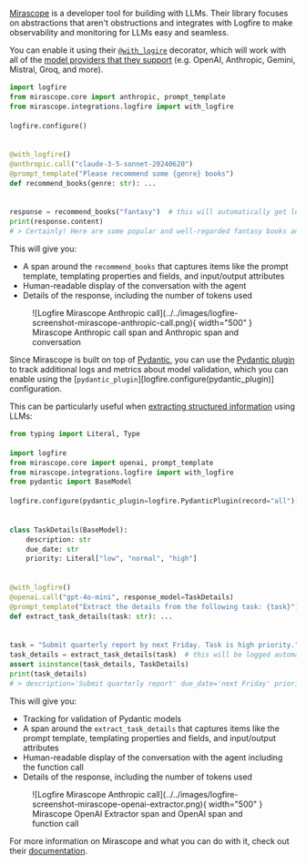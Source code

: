 [Mirascope][mirascope-repo] is a developer tool for building with LLMs. Their library focuses on abstractions that aren't obstructions and integrates with Logfire to make observability and monitoring for LLMs easy and seamless.

You can enable it using their [`@with_logire`][mirascope-logfire] decorator, which will work with all of the [model providers that they support][mirascope-supported-providers] (e.g. OpenAI, Anthropic, Gemini, Mistral, Groq, and more).

```py hl_lines="1 3 5 8"
import logfire
from mirascope.core import anthropic, prompt_template
from mirascope.integrations.logfire import with_logfire

logfire.configure()


@with_logfire()
@anthropic.call("claude-3-5-sonnet-20240620")
@prompt_template("Please recommend some {genre} books")
def recommend_books(genre: str): ...


response = recommend_books("fantasy")  # this will automatically get logged with logfire
print(response.content)
# > Certainly! Here are some popular and well-regarded fantasy books and series: ...
```

This will give you:

* A span around the `recommend_books` that captures items like the prompt template, templating properties and fields, and input/output attributes
* Human-readable display of the conversation with the agent
* Details of the response, including the number of tokens used

<figure markdown="span">
  ![Logfire Mirascope Anthropic call](../../images/logfire-screenshot-mirascope-anthropic-call.png){ width="500" }
  <figcaption>Mirascope Anthropic call span and Anthropic span and conversation</figcaption>
</figure>

Since Mirascope is built on top of [Pydantic][pydantic], you can use the [Pydantic plugin][pydantic-plugin] to track additional logs and metrics about model validation, which you can enable using the [`pydantic_plugin`][logfire.configure(pydantic_plugin)] configuration.

This can be particularly useful when [extracting structured information][mirascope-extracting-structured-information] using LLMs:

```py hl_lines="3 5 8 17"
from typing import Literal, Type

import logfire
from mirascope.core import openai, prompt_template
from mirascope.integrations.logfire import with_logfire
from pydantic import BaseModel

logfire.configure(pydantic_plugin=logfire.PydanticPlugin(record="all"))


class TaskDetails(BaseModel):
    description: str
    due_date: str
    priority: Literal["low", "normal", "high"]


@with_logfire()
@openai.call("gpt-4o-mini", response_model=TaskDetails)
@prompt_template("Extract the details from the following task: {task}")
def extract_task_details(task: str): ...


task = "Submit quarterly report by next Friday. Task is high priority."
task_details = extract_task_details(task)  # this will be logged automatically with logfire
assert isinstance(task_details, TaskDetails)
print(task_details)
# > description='Submit quarterly report' due_date='next Friday' priority='high'
```

This will give you:

* Tracking for validation of Pydantic models
* A span around the `extract_task_details` that captures items like the prompt template, templating properties and fields, and input/output attributes
* Human-readable display of the conversation with the agent including the function call
* Details of the response, including the number of tokens used

<figure markdown="span">
  ![Logfire Mirascope Anthropic call](../../images/logfire-screenshot-mirascope-openai-extractor.png){ width="500" }
  <figcaption>Mirascope OpenAI Extractor span and OpenAI span and function call</figcaption>
</figure>

For more information on Mirascope and what you can do with it, check out their [documentation][mirascope-documentation].

[mirascope-repo]: https://github.com/Mirascope/mirascope
[mirascope-documentation]: https://mirascope.io/docs
[mirascope-logfire]: https://mirascope.io/docs/latest/integrations/logfire/
[mirascope-supported-providers]: https://mirascope.io/docs/latest/learn/calls/#supported-providers
[mirascope-extracting-structured-information]: https://mirascope.io/docs/latest/learn/response_models/
[pydantic]: https://docs.pydantic.dev/latest/
[pydantic-plugin]: https://docs.pydantic.dev/latest/concepts/plugins/
